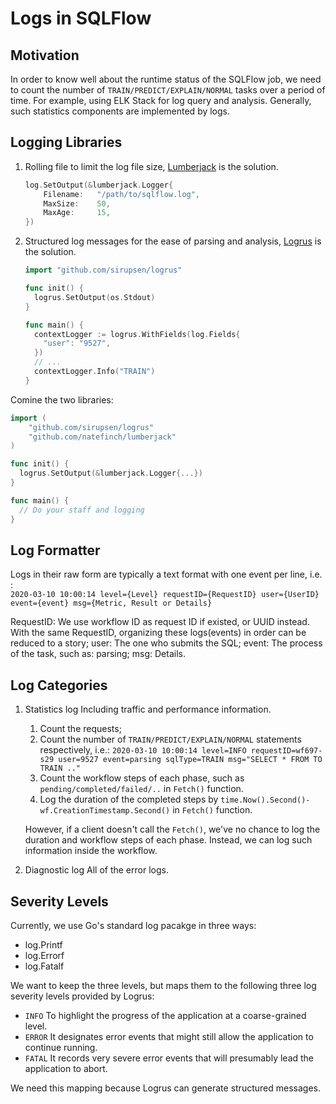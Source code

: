 # Logs in SQLFlow

## Motivation

In order to know well about the runtime status of the SQLFlow job, we need to count the number of `TRAIN/PREDICT/EXPLAIN/NORMAL` tasks over a period of time. For example, using ELK Stack for log query and analysis‎. Generally, such statistics components are implemented by logs.

## Logging Libraries

1. Rolling file to limit the log file size, [Lumberjack](https://github.com/natefinch/lumberjack) is the solution.
    ```go
    log.SetOutput(&lumberjack.Logger{
        Filename:   "/path/to/sqlflow.log",
        MaxSize:    50,
        MaxAge:     15,
    })
    ```
1. Structured log messages for the ease of parsing and analysis, [Logrus](https://github.com/sirupsen/logrus) is the solution.
    ```go
    import "github.com/sirupsen/logrus"

    func init() {
      logrus.SetOutput(os.Stdout)
    }

    func main() {
      contextLogger := logrus.WithFields(log.Fields{
        "user": "9527",
      })
      // ...
      contextLogger.Info("TRAIN")
    }
    ```

Comine the two libraries:
```go
import (
	"github.com/sirupsen/logrus"
	"github.com/natefinch/lumberjack"
)

func init() {
  logrus.SetOutput(&lumberjack.Logger{...})
}

func main() {
  // Do your staff and logging
}
```

## Log Formatter

Logs in their raw form are typically a text format with one event per line, i.e. :    
`2020-03-10 10:00:14 level={Level} requestID={RequestID} user={UserID} event={event} msg={Metric, Result or Details}`

RequestID: We use workflow ID as request ID if existed, or UUID instead. With the same RequestID, organizing these logs(events) in order can be reduced to a story;
user: The one who submits the SQL;
event: The process of the task, such as: parsing;
msg: Details.

## Log Categories

1. Statistics log
    Including traffic and performance information.
    1. Count the requests;
    1. Count the number of `TRAIN/PREDICT/EXPLAIN/NORMAL` statements respectively, i.e.:
    `2020-03-10 10:00:14 level=INFO requestID=wf697-s29 user=9527 event=parsing sqlType=TRAIN msg="SELECT * FROM TO TRAIN .."`
    1. Count the workflow steps of each phase, such as `pending/completed/failed/..` in `Fetch()` function.
    1. Log the duration of the completed steps by `time.Now().Second()-wf.CreationTimestamp.Second()` in `Fetch()` function.

    However, if a client doesn't call the `Fetch()`, we've no chance to log the duration and workflow steps of each phase. Instead, we can log such information inside the workflow.
1. Diagnostic log
  All of the error logs.

## Severity Levels
  
Currently, we use Go's standard log pacakge in three ways:
- log.Printf
- log.Errorf
- log.Fatalf

We want to keep the three levels, but maps them to the following three log severity levels provided by Logrus:

- `INFO`
  To highlight the progress of the application at a coarse-grained level.
- `ERROR`
  It designates error events that might still allow the application to continue running.
- `FATAL`
  It records very severe error events that will presumably lead the application to abort.

We need this mapping because Logrus can generate structured messages.